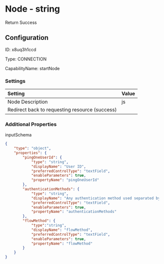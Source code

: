 # Node - string 
Return Success
## Configuration
ID:  x8uq3h1ccd

Type: CONNECTION 

CapabilityName: startNode

### Settings
| Setting | Value  |
| :------------------------ | ---------------------------------------- |
| Node Description | js 
Redirect back to requesting resource (success) | 





### Additional Properties
inputSchema
```json 
{
	"type": "object",
	"properties": {
		"pingOneUserId": {
			"type": "string",
			"displayName": "User ID",
			"preferredControlType": "textField",
			"enableParameters": true,
			"propertyName": "pingOneUserId"
		},
		"authenticationMethods": {
			"type": "string",
			"displayName": "Any authentication method used separated by space.",
			"preferredControlType": "textField",
			"enableParameters": true,
			"propertyName": "authenticationMethods"
		},
        "flowMethod": {
			"type":"string",
            "displayName": "flowMethod",
            "preferredControlType": "textField",
            "enableParameters": true,
            "propertyName": "flowMethod"
        }
	}
}
```




